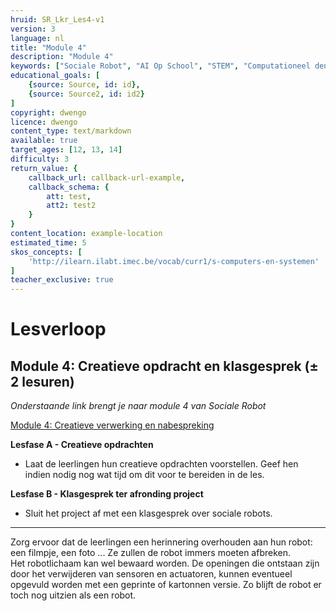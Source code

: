 ```yaml
---
hruid: SR_Lkr_Les4-v1
version: 3
language: nl
title: "Module 4"
description: "Module 4"
keywords: ["Sociale Robot", "AI Op School", "STEM", "Computationeel denken", "Grafisch programmeren"]
educational_goals: [
    {source: Source, id: id}, 
    {source: Source2, id: id2}
]
copyright: dwengo
licence: dwengo
content_type: text/markdown
available: true
target_ages: [12, 13, 14]
difficulty: 3
return_value: {
    callback_url: callback-url-example,
    callback_schema: {
        att: test,
        att2: test2
    }
}
content_location: example-location
estimated_time: 5
skos_concepts: [
    'http://ilearn.ilabt.imec.be/vocab/curr1/s-computers-en-systemen'
]
teacher_exclusive: true
---
```


# Lesverloop
## Module 4: Creatieve opdracht en klasgesprek (± 2 lesuren)
*Onderstaande link brengt je naar module 4 van Sociale Robot* 

[Module 4: Creatieve verwerking en nabespreking](https://www.dwengo.org/socialerobot4 "Module 4")  

**Lesfase A - Creatieve opdrachten**
* Laat de leerlingen hun creatieve opdrachten voorstellen. Geef hen indien nodig nog wat tijd om dit voor te bereiden in de les.


**Lesfase B - Klasgesprek ter afronding project**
* Sluit het project af met een klasgesprek over sociale robots.

***
Zorg ervoor dat de leerlingen een herinnering overhouden aan hun robot: een filmpje, een foto ... Ze zullen de robot immers moeten afbreken.  
Het robotlichaam kan wel bewaard worden. De openingen die ontstaan zijn door het verwijderen van sensoren en actuatoren, kunnen eventueel opgevuld worden met een geprinte of kartonnen versie. Zo blijft de robot er toch nog uitzien als een robot.